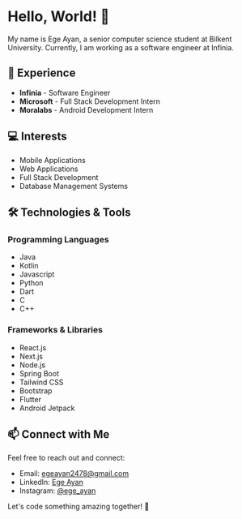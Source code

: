# Hello, World! 👋

My name is Ege Ayan, a senior computer science student at Bilkent University. Currently, I am working as a software engineer at Infinia.

## 🚀 Experience

- **Infinia** - Software Engineer
- **Microsoft** - Full Stack Development Intern
- **Moralabs** - Android Development Intern

## 💻 Interests

- Mobile Applications
- Web Applications
- Full Stack Development
- Database Management Systems

## 🛠️ Technologies & Tools

### Programming Languages

- Java
- Kotlin
- Javascript
- Python
- Dart
- C
- C++

### Frameworks & Libraries

- React.js
- Next.js
- Node.js
- Spring Boot
- Tailwind CSS
- Bootstrap
- Flutter
- Android Jetpack

## 📫 Connect with Me

Feel free to reach out and connect:

- Email: [egeayan2478@gmail.com](mailto:egeayan2478@gmail.com)
- LinkedIn: [Ege Ayan](https://www.linkedin.com/in/ege-ayan/)
- Instagram: [@ege_ayan](https://www.instagram.com/ege_ayan/)

Let's code something amazing together! 🚀
